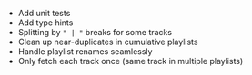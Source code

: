 - Add unit tests
- Add type hints
- Splitting by `" | "` breaks for some tracks
- Clean up near-duplicates in cumulative playlists
- Handle playlist renames seamlessly
- Only fetch each track once (same track in multiple playlists)
